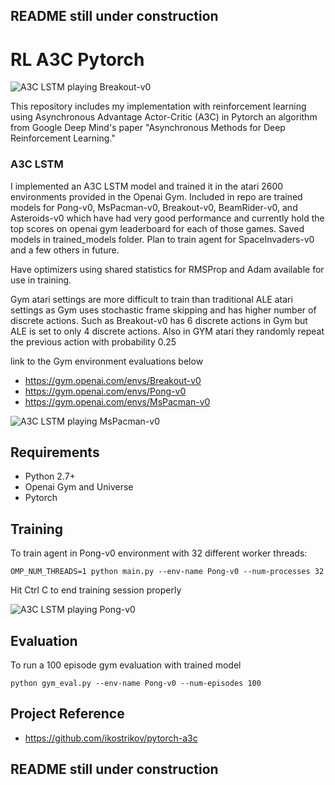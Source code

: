 ## README still under construction

# RL A3C Pytorch

![A3C LSTM playing Breakout-v0](https://github.com/dgriff777/rl_a3c_pytorch/blob/master/demo/Breakout.gif)

This repository includes my implementation with reinforcement learning using Asynchronous Advantage Actor-Critic (A3C) in Pytorch an algorithm from Google Deep Mind's paper "Asynchronous Methods for Deep Reinforcement Learning."

### A3C LSTM

I implemented an A3C LSTM model and trained it in the atari 2600 environments provided in the Openai Gym. Included in repo are trained models for Pong-v0, MsPacman-v0, Breakout-v0, BeamRider-v0, and Asteroids-v0 which have had very good performance and currently hold the top scores on openai gym leaderboard for each of those games. Saved models in trained_models folder. Plan to train agent for SpaceInvaders-v0 and a few others in future.

Have optimizers using shared statistics for RMSProp and Adam available for use in training.

Gym atari settings are more difficult to train than traditional ALE atari settings as Gym uses stochastic frame skipping and has higher number of discrete actions. Such as Breakout-v0 has 6 discrete actions in Gym but ALE is set to only 4 discrete actions. Also in GYM atari they randomly repeat the previous action with probability 0.25

link to the Gym environment evaluations below

- https://gym.openai.com/envs/Breakout-v0
- https://gym.openai.com/envs/Pong-v0
- https://gym.openai.com/envs/MsPacman-v0



![A3C LSTM playing MsPacman-v0](https://github.com/dgriff777/rl_a3c_pytorch/blob/master/demo/MsPacman.gif)

## Requirements

- Python 2.7+
- Openai Gym and Universe
- Pytorch

## Training
To train agent in Pong-v0 environment with 32 different worker threads:

```
OMP_NUM_THREADS=1 python main.py --env-name Pong-v0 --num-processes 32
```

Hit Ctrl C to end training session properly

![A3C LSTM playing Pong-v0](https://github.com/dgriff777/rl_a3c_pytorch/blob/master/demo/Pong.gif)

## Evaluation
To run a 100 episode gym evaluation with trained model
```
python gym_eval.py --env-name Pong-v0 --num-episodes 100
```

## Project Reference

- https://github.com/ikostrikov/pytorch-a3c

## README still under construction

